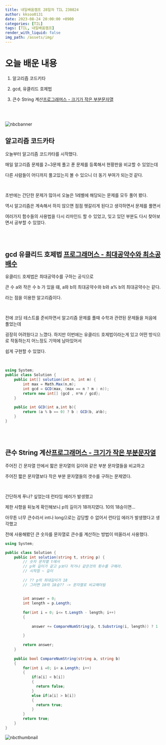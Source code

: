 ```yaml
---
title: 내일배움캠프 28일차 TIL 230824
author: kksoo0131
date: 2023-08-24 20:00:00 +0900
categories: [TIL]
tags: [TIL, 내일배움캠프]
render_with_liquid: false
img_path: /assets/img/
---
```


# 오늘 배운 내용

1. 알고리즘 코드키타

2. gcd, 유클리드 호제법

3. 큰수 String 계산[프로그래머스 - 크기가 작은 부분문자열](https://school.programmers.co.kr/learn/courses/30/lessons/147355)
<br/>
<br/>

![nbcbanner](TILbanner.png)

## 알고리즘 코드카타

오늘부터 알고리즘 코드카타를 시작했다.

매일 알고리즘 문제를 2~3문제 풀고 푼 문제를 등록해서 현황판을 비교할 수 있었는데

다른 사람들이 어디까지 풀고있는지 볼 수 있으니 더 동기 부여가 되는것 같다.

<br/>

초반에는 간단한 문제가 많아서 오늘은 1레벨에 해당되는 문제를 모두 풀어 봤다.

역시 알고리즘은 계속해서 하지 않으면 점점 헷갈리게 된다고 생각하면서 문제를 풀면서

여러가지 함수들의 사용법을 다시 리마인드 할 수 있었고, 잊고 있던 부분도 다시 찾아보면서 공부할 수 있었다.

<br/>
<br/>

## gcd 유클리드 호제법 [프로그래머스 - 최대공약수와 최소공배수](https://school.programmers.co.kr/learn/courses/30/lessons/12940)

유클리드 호제법은 최대공약수를 구하는 공식으로 

큰 수 a와 작은 수 b 가 있을 떄, a와 b의 최대공약수와 b와 a% b의 최대공약수는 같다.

라는 점을 이용한 알고리즘이다.

<br/>

전에 코딩 테스트를 준비하면서 알고리즘 문제를 풀때 수학과 관련된 문제들을 처음에 풀었는데

굉장히 어려웠다고 느꼈다. 하지만 이번에는 유클리드 호제법이라는게 있고 어떤 방식으로 작동하는지 어느정도 기억에 남아있어서

쉽게 구현할 수 있었다.

<br/>

```cs
using System;
public class Solution {
    public int[] solution(int n, int m) {
        int max = Math.Max(n,m);
        int gcd = GCD(max, (max == n ? m : n));
        return new int[] {gcd , n*m / gcd};
    }
    
    public int GCD(int a,int b){
        return (a % b == 0) ? b : GCD(b, a%b);
    }
}
```

<br/>
<br/>

## 큰수 String 계산[프로그래머스 - 크기가 작은 부분문자열](https://school.programmers.co.kr/learn/courses/30/lessons/147355)

주어진 긴 문자열 안에서 짧은 문자열의 길이와 같은 부분 문자열들을 비교하고

주어진 짧은 문자열보다 작은 부분 문자열들의 갯수를 구하는 문제였다.

<br/>

간단하게 푸나? 싶었는데 런타임 에러가 발생했고

제한 사항을 뒤늦게 확인해보니 p의 길이가 18까지였다. 10의 18승이면...

아무튼 너무 큰수라서 int나 long으로는 감당할 수 없어서 런타임 에러가 발생했다고 생각했고 

전에 사용해봤던 큰 숫자를 문자열로 큰수를 계산하는 방법이 떠올라서 사용했다.

```cs
using System;

public class Solution {
    public int solution(string t, string p) {
        // 숫자 문자열 t에서
        // p와 길이가 같고 p보다 작거나 같은것의 횟수를 구해라.
        // 시작점 ~ 길이
        
        // ?? p의 최대길이가 18
        // 그러면 10의 18승?? -> 문자열로 비교해야됨
        
        
        int answer = 0;
        int length = p.Length;
        
        for(int i = 0; i<= t.Length - length; i++)
        {
            
            answer += CompareNumString(p, t.Substring(i, length)) ? 1 : 0;
            
        }
        
        return answer;
    }
    
    public bool CompareNumString(string a, string b)
    {
        for(int i =0; i< a.Length; i++)
        {   
            if(a[i] < b[i])
            {
              return false;  
            } 
            else if(a[i] > b[i])
            {
              return true;                  
            } 
        }  
        return true;
    }
}
```
![nbcthumbnail](thumbnail-image.png)